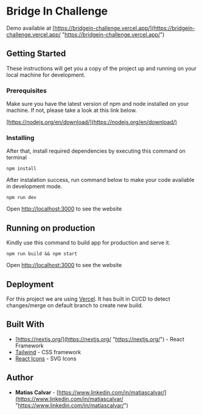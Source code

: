# Bridge In Challenge

Demo available at [https://bridgein-challenge.vercel.app/](https://bridgein-challenge.vercel.app/ "https://bridgein-challenge.vercel.app/")

## Getting Started

These instructions will get you a copy of the project up and running on your local machine for development.

### Prerequisites

Make sure you have the latest version of npm and node installed on your machine. If not, please take a look at this link below.

[https://nodejs.org/en/download/](https://nodejs.org/en/download/)

### Installing

After that, install required dependencies by executing this command on terminal

```
npm install
```

After instalation success, run command below to make your code available in development mode.

```
npm run dev
```

Open [http://localhost:3000](http://localhost:3000) to see the website

## Running on production

Kindly use this command to build app for production and serve it.

```
npm run build && npm start
```

Open [http://localhost:3000](http://localhost:3000) to see the website

## Deployment

For this project we are using [Vercel](https://vercel.com/).
It has built in CI/CD to detect changes/merge on default branch to create new build.

## Built With

- [https://nextjs.org/](https://nextjs.org/ "https://nextjs.org/") - React Framework
- [Tailwind](https://tailwindcss.com/) - CSS framework
- [React Icons](https://react-icons.github.io/react-icons/) - SVG Icons

## Author

- **Matias Calvar** - [https://www.linkedin.com/in/matiascalvar/](https://www.linkedin.com/in/matiascalvar/ "https://www.linkedin.com/in/matiascalvar/")
